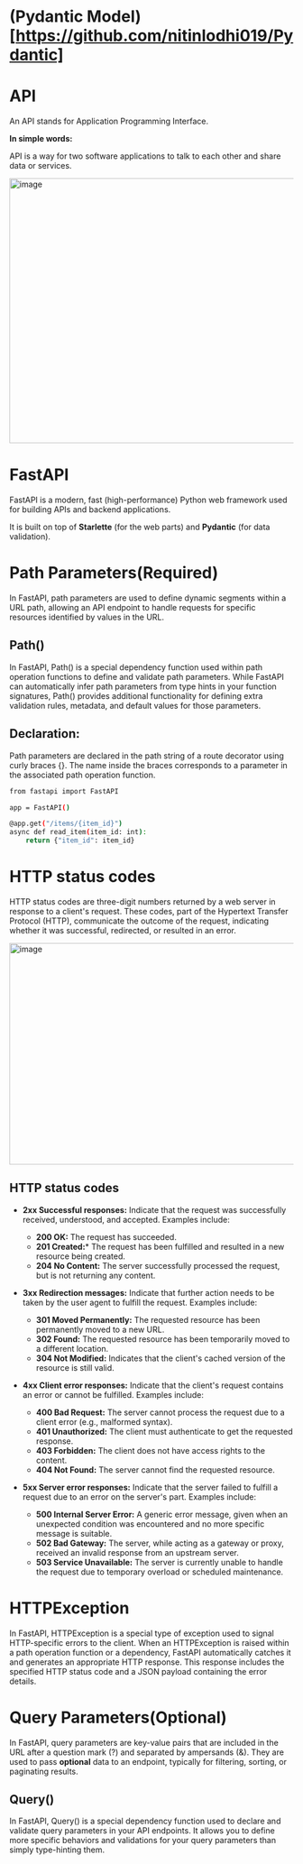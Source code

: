 # (Pydantic Model)[https://github.com/nitinlodhi019/Pydantic]

# API

An API stands for Application Programming Interface.

**In simple words:**

API is a way for two software applications to talk to each other and share data or services.

<img width="1000" height="470" alt="image" src="https://github.com/user-attachments/assets/a08eb0fd-173b-44a0-8ff7-83d95e8de5ff" />


# FastAPI
FastAPI is a modern, fast (high-performance) Python web framework used for building APIs and backend applications.

It is built on top of **Starlette** (for the web parts) and **Pydantic** (for data validation).

# Path Parameters(Required)
In FastAPI, path parameters are used to define dynamic segments within a URL path, allowing an API endpoint to handle requests for specific resources identified by values in the URL.

## Path()
In FastAPI, Path() is a special dependency function used within path operation functions to define and validate path parameters. While FastAPI can automatically infer path parameters from type hints in your function signatures, Path() provides additional functionality for defining extra validation rules, metadata, and default values for those parameters.

## Declaration:
Path parameters are declared in the path string of a route decorator using curly braces {}. The name inside the braces corresponds to a parameter in the associated path operation function.
```bash
from fastapi import FastAPI

app = FastAPI()

@app.get("/items/{item_id}")
async def read_item(item_id: int):
    return {"item_id": item_id}
```

# HTTP status codes
HTTP status codes are three-digit numbers returned by a web server in response to a client's request. These codes, part of the Hypertext Transfer Protocol (HTTP), communicate the outcome of the request, indicating whether it was successful, redirected, or resulted in an error. 

<img width="999" height="393" alt="image" src="https://github.com/user-attachments/assets/b5da839a-c502-4351-bd6d-19f91982f9e4" />

## HTTP status codes
* **2xx Successful responses:** Indicate that the request was successfully received, understood, and accepted. Examples include:
    * **200 OK:** The request has succeeded.
    * **201 Created:*** The request has been fulfilled and resulted in a new resource being created.
    * **204 No Content:** The server successfully processed the request, but is not returning any content.
      
* **3xx Redirection messages:** Indicate that further action needs to be taken by the user agent to fulfill the request. Examples include:
    * **301 Moved Permanently:** The requested resource has been permanently moved to a new URL.
    * **302 Found:** The requested resource has been temporarily moved to a different location.
    * **304 Not Modified:** Indicates that the client's cached version of the resource is still valid.
      
* **4xx Client error responses:** Indicate that the client's request contains an error or cannot be fulfilled. Examples include:
    * **400 Bad Request:** The server cannot process the request due to a client error (e.g., malformed syntax). 
    * **401 Unauthorized:** The client must authenticate to get the requested response. 
    * **403 Forbidden:** The client does not have access rights to the content.
    * **404 Not Found:** The server cannot find the requested resource.
      
* **5xx Server error responses:** Indicate that the server failed to fulfill a request due to an error on the server's part. Examples include:
    * **500 Internal Server Error:** A generic error message, given when an unexpected condition was encountered and no more specific message is suitable.
    * **502 Bad Gateway:** The server, while acting as a gateway or proxy, received an invalid response from an upstream server.
    * **503 Service Unavailable:** The server is currently unable to handle the request due to temporary overload or scheduled maintenance.

# HTTPException
In FastAPI, HTTPException is a special type of exception used to signal HTTP-specific errors to the client. When an HTTPException is raised within a path operation function or a dependency, FastAPI automatically catches it and generates an appropriate HTTP response. This response includes the specified HTTP status code and a JSON payload containing the error details.

# Query Parameters(Optional)
In FastAPI, query parameters are key-value pairs that are included in the URL after a question mark (?) and separated by ampersands (&). They are used to pass **optional** data to an endpoint, typically for filtering, sorting, or paginating results.

## Query()
In FastAPI, Query() is a special dependency function used to declare and validate query parameters in your API endpoints. It allows you to define more specific behaviors and validations for your query parameters than simply type-hinting them.

